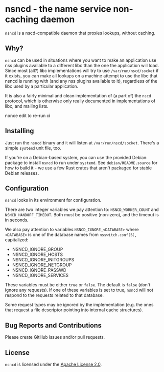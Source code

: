 # nsncd - the name service non-caching daemon

`nsncd` is a nscd-compatible daemon that proxies lookups, without caching.

## Why?

`nsncd` can be used in situations where you want to make an application use nss
plugins available to a different libc than the one the application will load.
Since most (all?) libc implementations will try to use `/var/run/nscd/socket` if
it exists, you can make all lookups on a machine attempt to use the libc that
nsncd is running with (and any nss plugins available to it), regardless of the
libc used by a particular application.

It is also a fairly minimal and clean implementation of (a part of) the `nscd`
protocol, which is otherwise only really documented in implementations of libc,
and mailing lists.

nonce edit to re-run ci

## Installing

Just run the `nsncd` binary and it will listen at `/var/run/nscd/socket`.
There's a simple `systemd` unit file, too.

If you're on a Debian-based system, you can use the provided Debian package to
install `nsncd` to run under `systemd`. See `debian/README.source` for how to
build it - we use a few Rust crates that aren't packaged for stable Debian
releases.

## Configuration

`nsncd` looks in its environment for configuration.

There are two integer variables we pay attention to: `NSNCD_WORKER_COUNT` and
`NSNCD_HANDOFF_TIMEOUT`. Both must be positive (non-zero), and the timeout is
in seconds.

We also pay attention to variables `NSNCD_IGNORE_<DATABASE>` where `<DATABASE>`
is one of the database names from `nsswitch.conf(5)`, capitalized:

- NSNCD_IGNORE_GROUP
- NSNCD_IGNORE_HOSTS
- NSNCD_IGNORE_INITGROUPS
- NSNCD_IGNORE_NETGROUP
- NSNCD_IGNORE_PASSWD
- NSNCD_IGNORE_SERVICES

These variables must be either `true` or `false`. The default is `false` (don't
ignore any requests). If one of these variables is set to true, `nsncd` will
not respond to the requests related to that database.

Some request types may be ignored by the implementation (e.g. the ones that
request a file descriptor pointing into internal cache structures).

## Bug Reports and Contributions

Please create GitHub issues and/or pull requests.

## License

`nsncd` is licensed under the [Apache License 2.0](./LICENSE).

